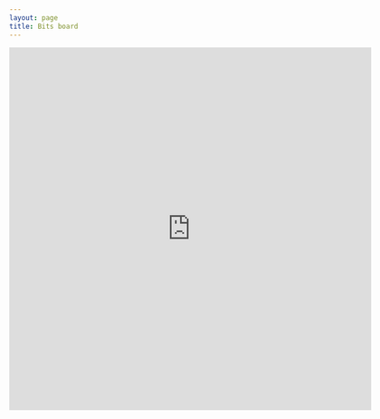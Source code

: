 ```yaml
---
layout: page
title: Bits board
---
```


<style>
  body {
    margin: 0;
    /* Reset default margin */
  }

  iframe {
    display: block;
    /* iframes are inline by default */
    background: #000;
    border: none;
    /* Reset default border */
    height: 640px;
    /* Viewport-relative units */
    width: 640px;
  }
</style>
<iframe src="https://docs.google.com/spreadsheets/d/e/2PACX-1vRBABDIoCvzpDJWnWzvYS3YaY1B1lP3R_Lwko3jXafmopDQ-kE-ZkrDN-WNTLoXdsQgo6iqqwlSqgxH/pubhtml?gid=0&amp;single=true&amp;widget=true&amp;headers=false"></iframe>